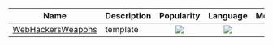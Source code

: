 | Name | Description | Popularity | Language | Metadata |
| ---------- | :---------- | :----------: | :----------: | :----------: |
| [WebHackersWeapons](https://github.com/hahwul/WebHackersWeapons) | template | <img src="https://img.shields.io/github/stars/hahwul/WebHackersWeapons"> | <img src="https://img.shields.io/github/languages/top/hahwul/WebHackersWeapons"> | adf |
